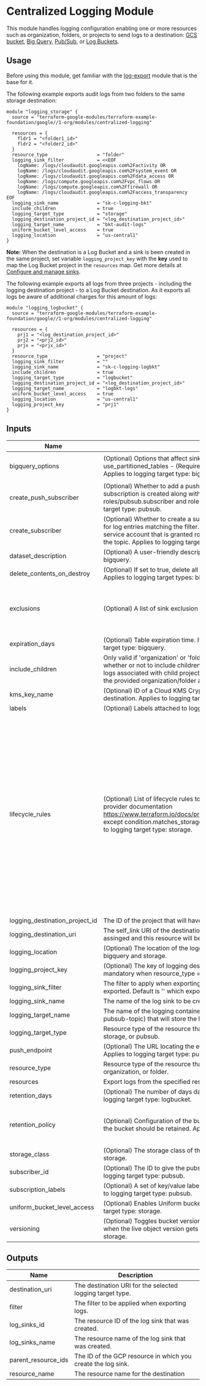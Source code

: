 # Centralized Logging Module

This module handles logging configuration enabling one or more resources such as organization, folders, or projects to send logs to a destination: [GCS bucket](https://cloud.google.com/logging/docs/export/using_exported_logs#gcs-overview), [Big Query](https://cloud.google.com/logging/docs/export/bigquery), [Pub/Sub](https://cloud.google.com/logging/docs/export/using_exported_logs#pubsub-overview), or [Log Buckets](https://cloud.google.com/logging/docs/routing/overview#buckets).

## Usage

Before using this module, get familiar with the [log-export](https://registry.terraform.io/modules/terraform-google-modules/log-export/google/latest) module that is the base for it.

The following example exports audit logs from two folders to the same storage destination:

```hcl
module "logging_storage" {
  source = "terraform-google-modules/terraform-example-foundation/google//1-org/modules/centralized-logging"

  resources = {
    fldr1 = "<folder1_id>"
    fldr2 = "<folder2_id>"
  }
  resource_type                  = "folder"
  logging_sink_filter            = <<EOF
    logName: /logs/cloudaudit.googleapis.com%2Factivity OR
    logName: /logs/cloudaudit.googleapis.com%2Fsystem_event OR
    logName: /logs/cloudaudit.googleapis.com%2Fdata_access OR
    logName: /logs/compute.googleapis.com%2Fvpc_flows OR
    logName: /logs/compute.googleapis.com%2Ffirewall OR
    logName: /logs/cloudaudit.googleapis.com%2Faccess_transparency
EOF
  logging_sink_name              = "sk-c-logging-bkt"
  include_children               = true
  logging_target_type            = "storage"
  logging_destination_project_id = "<log_destination_project_id>"
  logging_target_name            = "bkt-audit-logs"
  uniform_bucket_level_access    = true
  logging_location               = "us-central1"
}
```

**Note:** When the destination is a Log Bucket and a sink is been created in the same project, set variable `logging_project_key` with the **key** used to map the Log Bucket project in the `resources` map.
Get more details at [Configure and manage sinks](https://cloud.google.com/logging/docs/export/configure_export_v2#dest-auth:~:text=If%20you%27re%20using%20a%20sink%20to%20route%20logs%20between%20Logging%20buckets%20in%20the%20same%20Cloud%20project%2C%20no%20new%20service%20account%20is%20created%3B%20the%20sink%20works%20without%20the%20unique%20writer%20identity.).

The following example exports all logs from three projects - including the logging destination project - to a Log Bucket destination. As it exports all logs be aware of additional charges for this amount of logs:

```hcl
module "logging_logbucket" {
  source = "terraform-google-modules/terraform-example-foundation/google//1-org/modules/centralized-logging"

  resources = {
    prj1 = "<log_destination_project_id>"
    prj2 = "<prj2_id>"
    prjx = "<prjx_id>"
  }
  resource_type                  = "project"
  logging_sink_filter            = ""
  logging_sink_name              = "sk-c-logging-logbkt"
  include_children               = true
  logging_target_type            = "logbucket"
  logging_destination_project_id = "<log_destination_project_id>"
  logging_target_name            = "logbkt-logs"
  uniform_bucket_level_access    = true
  logging_location               = "us-central1"
  logging_project_key            = "prj1"
}
```

<!-- BEGINNING OF PRE-COMMIT-TERRAFORM DOCS HOOK -->
## Inputs

| Name | Description | Type | Default | Required |
|------|-------------|------|---------|:--------:|
| bigquery\_options | (Optional) Options that affect sinks exporting data to BigQuery. use\_partitioned\_tables - (Required) Whether to use BigQuery's partition tables. Applies to logging target type: bigquery. | <pre>object({<br>    use_partitioned_tables = bool<br>  })</pre> | `null` | no |
| create\_push\_subscriber | (Optional) Whether to add a push configuration to the subcription. If 'true', a push subscription is created along with a service account that is granted roles/pubsub.subscriber and roles/pubsub.viewer to the topic. Applies to logging target type: pubsub. | `bool` | `false` | no |
| create\_subscriber | (Optional) Whether to create a subscription to the topic that was created and used for log entries matching the filter. If 'true', a pull subscription is created along with a service account that is granted roles/pubsub.subscriber and roles/pubsub.viewer to the topic. Applies to logging target type: pubsub. | `bool` | `false` | no |
| dataset\_description | (Optional) A user-friendly description of the dataset. Applies to logging target type: bigquery. | `string` | `""` | no |
| delete\_contents\_on\_destroy | (Optional) If set to true, delete all contained objects in the logging destination. Applies to logging target types: bigquery and storage. | `bool` | `false` | no |
| exclusions | (Optional) A list of sink exclusion filters. | <pre>list(object({<br>    name        = string,<br>    description = string,<br>    filter      = string,<br>    disabled    = bool<br>  }))</pre> | `[]` | no |
| expiration\_days | (Optional) Table expiration time. If null logs will never be deleted. Applies to logging target type: bigquery. | `number` | `null` | no |
| include\_children | Only valid if 'organization' or 'folder' is chosen as var.resource\_type. Determines whether or not to include children organizations/folders in the sink export. If true, logs associated with child projects are also exported; otherwise only logs relating to the provided organization/folder are included. | `bool` | `false` | no |
| kms\_key\_name | (Optional) ID of a Cloud KMS CryptoKey that will be used to encrypt the logging destination. Applies to logging target types: bigquery, storage, and pubsub. | `string` | `null` | no |
| labels | (Optional) Labels attached to logging resources. | `map(string)` | `{}` | no |
| lifecycle\_rules | (Optional) List of lifecycle rules to configure. Format is the same as described in provider documentation https://www.terraform.io/docs/providers/google/r/storage_bucket.html#lifecycle_rule except condition.matches\_storage\_class should be a comma delimited string. Applies to logging target type: storage. | <pre>set(object({<br>    # Object with keys:<br>    # - type - The type of the action of this Lifecycle Rule. Supported values: Delete and SetStorageClass.<br>    # - storage_class - (Required if action type is SetStorageClass) The target Storage Class of objects affected by this Lifecycle Rule.<br>    action = map(string)<br><br>    # Object with keys:<br>    # - age - (Optional) Minimum age of an object in days to satisfy this condition.<br>    # - created_before - (Optional) Creation date of an object in RFC 3339 (e.g. 2017-06-13) to satisfy this condition.<br>    # - with_state - (Optional) Match to live and/or archived objects. Supported values include: "LIVE", "ARCHIVED", "ANY".<br>    # - matches_storage_class - (Optional) Comma delimited string for storage class of objects to satisfy this condition. Supported values include: MULTI_REGIONAL, REGIONAL, NEARLINE, COLDLINE, STANDARD, DURABLE_REDUCED_AVAILABILITY.<br>    # - num_newer_versions - (Optional) Relevant only for versioned objects. The number of newer versions of an object to satisfy this condition.<br>    # - days_since_custom_time - (Optional) The number of days from the Custom-Time metadata attribute after which this condition becomes true.<br>    condition = map(string)<br>  }))</pre> | `[]` | no |
| logging\_destination\_project\_id | The ID of the project that will have the resources where the logs will be created. | `string` | n/a | yes |
| logging\_destination\_uri | The self\_link URI of the destination resource. If provided all needed permitions will be assinged and this resource will be used as log destination for all resources. | `string` | `""` | no |
| logging\_location | (Optional) The location of the logging destination. Applies to logging target types: bigquery and storage. | `string` | `"US"` | no |
| logging\_project\_key | (Optional) The key of logging destination project if it is inside resources map. It is mandatory when resource\_type = project and logging\_target\_type = logbucket. | `string` | `""` | no |
| logging\_sink\_filter | The filter to apply when exporting logs. Only log entries that match the filter are exported. Default is '' which exports all logs. | `string` | `""` | no |
| logging\_sink\_name | The name of the log sink to be created. | `string` | `""` | no |
| logging\_target\_name | The name of the logging container (logbucket, bigquery-dataset, storage, or pubsub-topic) that will store the logs. | `string` | `""` | no |
| logging\_target\_type | Resource type of the resource that will store the logs. Must be: logbucket, bigquery, storage, or pubsub. | `string` | n/a | yes |
| push\_endpoint | (Optional) The URL locating the endpoint to which messages should be pushed. Applies to logging target type: pubsub. | `string` | `""` | no |
| resource\_type | Resource type of the resource that will export logs to destination. Must be: project, organization, or folder. | `string` | n/a | yes |
| resources | Export logs from the specified resources. | `map(string)` | n/a | yes |
| retention\_days | (Optional) The number of days data should be retained for the log bucket. Applies to logging target type: logbucket. | `number` | `30` | no |
| retention\_policy | (Optional) Configuration of the bucket's data retention policy for how long objects in the bucket should be retained. Applies to logging target type: storage. | <pre>object({<br>    is_locked             = bool<br>    retention_period_days = number<br>  })</pre> | `null` | no |
| storage\_class | (Optional) The storage class of the storage bucket. Applies to logging target type: storage. | `string` | `"STANDARD"` | no |
| subscriber\_id | (Optional) The ID to give the pubsub pull subscriber service account. Applies to logging target type: pubsub. | `string` | `""` | no |
| subscription\_labels | (Optional) A set of key/value label pairs to assign to the pubsub subscription. Applies to logging target type: pubsub. | `map(string)` | `{}` | no |
| uniform\_bucket\_level\_access | (Optional) Enables Uniform bucket-level access to a bucket. Applies to logging target type: storage. | `bool` | `true` | no |
| versioning | (Optional) Toggles bucket versioning, ability to retain a non-current object version when the live object version gets replaced or deleted. Applies to logging target type: storage. | `bool` | `false` | no |

## Outputs

| Name | Description |
|------|-------------|
| destination\_uri | The destination URI for the selected logging target type. |
| filter | The filter to be applied when exporting logs. |
| log\_sinks\_id | The resource ID of the log sink that was created. |
| log\_sinks\_name | The resource name of the log sink that was created. |
| parent\_resource\_ids | The ID of the GCP resource in which you create the log sink. |
| resource\_name | The resource name for the destination |

<!-- END OF PRE-COMMIT-TERRAFORM DOCS HOOK -->

